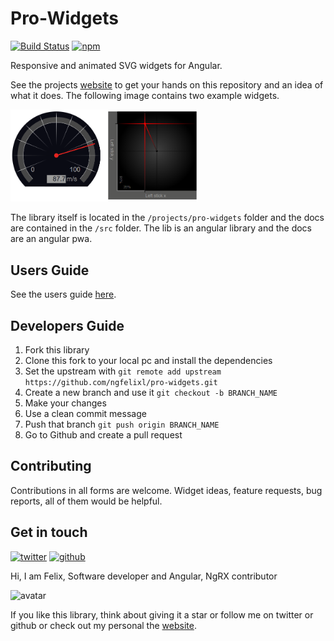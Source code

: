 # Pro-Widgets

[![Build Status](https://travis-ci.com/ngfelixl/pro-widgets.svg?branch=master)](https://travis-ci.com/ngfelixl/pro-widgets)
[![npm](https://img.shields.io/npm/v/pro-widgets.svg)](https://npmjs.com/package/pro-widgets)

Responsive and animated SVG widgets for Angular.

See the projects [website](https://ngfelixl.github.io/pro-widgets) to get your hands on this repository
and an idea of what it does. The following image contains two example widgets.

<img src="./img/demo.PNG" alt="Widgets" width="300px">

The library itself is located in the `/projects/pro-widgets` folder and the docs are contained in the `/src` folder.
The lib is an angular library and the docs are an angular pwa.

## Users Guide

See the users guide [here](./projects/pro-widgets/README.md).

## Developers Guide

1. Fork this library
2. Clone this fork to your local pc and install the dependencies
3. Set the upstream with `git remote add upstream https://github.com/ngfelixl/pro-widgets.git`
4. Create a new branch and use it `git checkout -b BRANCH_NAME`
5. Make your changes
6. Use a clean commit message
7. Push that branch `git push origin BRANCH_NAME`
8. Go to Github and create a pull request

## Contributing

Contributions in all forms are welcome. Widget ideas, feature requests, bug reports, all of them would
be helpful.

## Get in touch

[![twitter](https://img.shields.io/badge/twitter-%40ngfelixl-blue.svg?logo=twitter)](https://twitter.com/intent/follow?screen_name=ngfelixl)
[![github](https://img.shields.io/badge/github-%40ngfelixl-blue.svg?logo=github)](https://github.com/ngfelixl)

Hi, I am Felix,
Software developer and Angular, NgRX contributor

![avatar](https://avatars2.githubusercontent.com/u/24190530?s=200&v=4)

If you like this library, think about giving it a star or follow me on twitter or github or check out my personal
the [website](https://felixlemke.com).